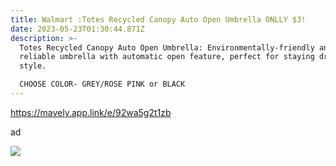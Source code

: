 ```yaml
---
title: Walmart :Totes Recycled Canopy Auto Open Umbrella ONLLY $3!
date: 2023-05-23T01:30:44.871Z
description: >-
  Totes Recycled Canopy Auto Open Umbrella: Environmentally-friendly and
  reliable umbrella with automatic open feature, perfect for staying dry in
  style.

  CHOOSE COLOR- GREY/ROSE PINK or BLACK
---
```

https://mavely.app.link/e/92wa5g2t1zb 

ad 

<!--StartFragment-->

![](https://i5.walmartimages.com/asr/6b1f2565-3f56-455a-a60b-b4305bcad247.d210dda217bc76c6b50fd6a37a29fc5d.jpeg)

<!--EndFragment--> <https://mavely.app.link/e/92wa5g2t1zb>